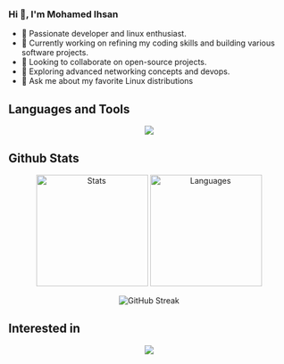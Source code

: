 ### Hi 👋, I'm Mohamed Ihsan 

- 🤖 Passionate developer and linux enthusiast.
- 🔭 Currently working on refining my coding skills and building various software projects.
- 👯 Looking to collaborate on open-source projects.
- 🤔 Exploring advanced networking concepts and devops.
- 💬 Ask me about my favorite Linux distributions

## Languages and Tools
<p align="center">
  <img src="https://skillicons.dev/icons?i=bash,c,java,py,go,react,nodejs,mysql,idea,vim,vscode,&perline=7" />
</p>

## Github Stats
<div align="center">
  <img src="https://github-readme-stats-ten-sepia-74.vercel.app/api?username=pmihsan&theme=tokyonight&card_width=250" alt="Stats" style="height: 200px">
  <img src="https://github-readme-stats-ten-sepia-74.vercel.app/api/top-langs?username=pmihsan&theme=tokyonight&hide=lex,yacc,jupyter%20notebook&layout=compact&langs_count=5&card_width=200" alt="Languages" style="height: 200px;">
</div>

<p align="center">
  <img src="https://github-readme-streak-stats-phi-silk.vercel.app/?user=pmihsan&theme=tokyonight" alt="GitHub Streak">
</p>

## Interested in
<p align="center">
<img src="https://skillicons.dev/icons?i=linux,docker,kubernetes" />
</p>

<!--
## Github stats
![Stats](https://github-readme-stats.vercel.app/api?username=pmihsan)
![Top Languages](https://github-readme-stats-git-masterrstaa-rickstaa.vercel.app/api/top-langs/?username=pmihsan&theme=tokyonight&hide=lex,yacc&langs_count=3)
-->

<!--
**pmihsan/pmihsan** is a ✨ _special_ ✨ repository because its `README.md` (this file) appears on your GitHub profile.

Here are some ideas to get you started:

- 🔭 I’m currently working on ...
- 🌱 I’m currently learning ...
- 👯 I’m looking to collaborate on ...
- 🤔 I’m looking for help with ...
- 💬 Ask me about ...
- 📫 How to reach me: ...
- 😄 Pronouns: ...
- ⚡ Fun fact: ...
-->
